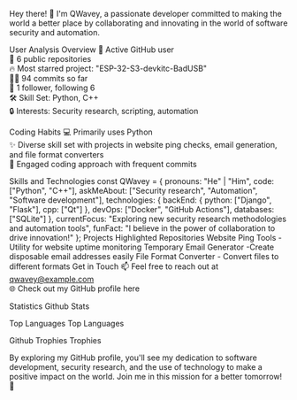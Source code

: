 Hey there! 👋 I'm QWavey, a passionate developer committed to making the world a better place by collaborating and innovating in the world of software security and automation.

User Analysis
Overview
🔐 Active GitHub user<br> 📁 6 public repositories<br> 🔥 Most starred project: "ESP-32-S3-devkitc-BadUSB"<br> 👨‍💻 94 commits so far<br> 👤 1 follower, following 6<br> 🛠️ Skill Set: Python, C++<br> 🔒 Interests: Security research, scripting, automation

Coding Habits
💻 Primarily uses Python<br> ✨ Diverse skill set with projects in website ping checks, email generation, and file format converters<br> 🔄 Engaged coding approach with frequent commits

Skills and Technologies
const QWavey = {
    pronouns: "He" | "Him",
    code: ["Python", "C++"],
    askMeAbout: ["Security research", "Automation", "Software development"],
    technologies: {
        backEnd: {
            python: ["Django", "Flask"],
            cpp: ["Qt"]
        },
        devOps: ["Docker", "GitHub Actions"],
        databases: ["SQLite"]
    },
    currentFocus: "Exploring new security research methodologies and automation tools",
    funFact: "I believe in the power of collaboration to drive innovation!"
};
Projects
Highlighted Repositories
Website Ping Tools - Utility for website uptime monitoring
Temporary Email Generator -Create disposable email addresses easily
File Format Converter - Convert files to different formats
Get in Touch
📫 Feel free to reach out at qwavey@example.com<br> 🌐 Check out my GitHub profile here

Statistics
Github Stats

Top Languages
Top Languages

Github Trophies
Trophies

By exploring my GitHub profile, you'll see my dedication to software development, security research, and the use of technology to make a positive impact on the world. Join me in this mission for a better tomorrow! 🚀
